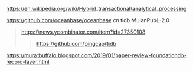 https://en.wikipedia.org/wiki/Hybrid_transactional/analytical_processing

https://github.com/oceanbase/oceanbase cn tidb MulanPubL-2.0
> https://news.ycombinator.com/item?id=27350108
> > https://github.com/pingcap/tidb

https://muratbuffalo.blogspot.com/2019/01/paper-review-foundationdb-record-layer.html